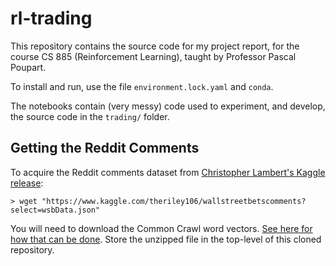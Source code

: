 # rl-trading
This repository contains the source code for my project report, for the course CS 885 (Reinforcement Learning), taught by Professor Pascal Poupart.

To install and run, use the file `environment.lock.yaml` and `conda`.

The notebooks contain (very messy) code used to experiment, and develop, the source code in the `trading/` folder.

## Getting the Reddit Comments

To acquire the Reddit comments dataset from [Christopher Lambert's Kaggle release](https://www.kaggle.com/theriley106/wallstreetbetscomments):

```
> wget "https://www.kaggle.com/theriley106/wallstreetbetscomments?select=wsbData.json"
```

You will need to download the Common Crawl word vectors. [See here for how that can be done](https://fasttext.cc/docs/en/crawl-vectors.html).
Store the unzipped file in the top-level of this cloned repository.
